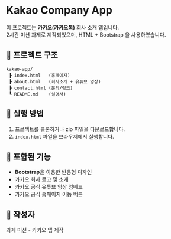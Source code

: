 # Kakao Company App

이 프로젝트는 **카카오(카카오톡)** 회사 소개 앱입니다.  
2시간 미션 과제로 제작되었으며, HTML + Bootstrap 을 사용하였습니다.

## 📂 프로젝트 구조
```
kakao-app/
 ┣ index.html   (홈페이지)
 ┣ about.html   (회사소개 + 유튜브 영상)
 ┣ contact.html (문의/링크)
 ┗ README.md    (설명서)
```

## 🚀 실행 방법
1. 프로젝트를 클론하거나 zip 파일을 다운로드합니다.
2. `index.html` 파일을 브라우저에서 실행합니다.

## 🔗 포함된 기능
- **Bootstrap**을 이용한 반응형 디자인
- 카카오 회사 로고 및 소개
- 카카오 공식 유튜브 영상 임베드
- 카카오 공식 홈페이지 이동 버튼

## 📝 작성자
과제 미션 - 카카오 앱 제작
